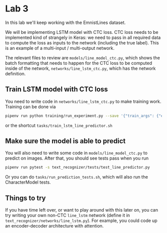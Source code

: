 # Lab 3

In this lab we'll keep working with the EmnistLines dataset.

We will be implementing LSTM model with CTC loss.
CTC loss needs to be implemented kind of strangely in Keras: we need to pass in all required data to compute the loss as inputs to the network (including the true label).
This is an example of a multi-input / multi-output network.

The relevant files to review are `models/line_model_ctc.py`, which shows the batch formatting that needs to happen for the CTC loss to be computed inside of the network, `networks/line_lstm_ctc.py`, which has the network definition.

## Train LSTM model with CTC loss

You need to write code in `networks/line_lstm_ctc.py` to make training work.
Training can be done via

```sh
pipenv run python training/run_experiment.py --save '{"train_args": {"epochs": 16}, "dataset": "EmnistLinesDataset", "model": "LineModelCtc", "network": "line_lstm_ctc"}'
```

or the shortcut `tasks/train_lstm_line_predictor.sh`

## Make sure the model is able to predict

You will also need to write some code in `models/line_model_ctc.py` to predict on images.
After that, you should see tests pass when you run

```sh
pipenv run pytest -s text_recognizer/tests/test_line_predictor.py
```

Or you can do `tasks/run_prediction_tests.sh`, which will also run the CharacterModel tests.

## Things to try

If you have time left over, or want to play around with this later on, you can try writing your own non-CTC `line_lstm` network (define it in `text_recognizer/networks/line_lstm.py`).
For example, you could code up an encoder-decoder architecture with attention.

